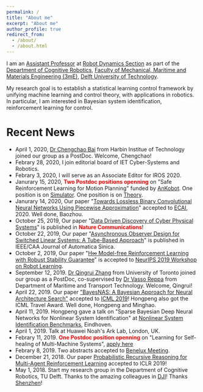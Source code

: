 ```yaml
---
permalink: /
title: "About me"
excerpt: "About me"
author_profile: true
redirect_from: 
  - /about/
  - /about.html
---
```

I am an [Assistant Professor](https://www.tudelft.nl/staff/wei.pan/) at [Robot Dynamics Section](https://www.tudelft.nl/3me/afdelingen/biomechanical-engineering/research/dbl-delft-biorobotics-lab/) as part of the [Department of Cognitive Robotics](https://www.tudelft.nl/en/3me/departments/cognitive-robotics-cor/), [Faculty of Mechanical, Maritime and Materials Engineering (3mE)](https://www.tudelft.nl/en/3me/), [Delft University of Technology](https://www.tudelft.nl/en/). 

My research goal is to establish a statistical learning control framework by unifying machine learning and control theory, with applications in robotics. In particular, I am interested in Bayesian system identification, reinforcement learning for control.

Recent News 
======
* April 1, 2020, [Dr Chengchao Bai](https://www.researchgate.net/profile/Chengchao_Bai) from Harbin Institue of Technology joined our group as a PostDoc. Welcome, Chengchao!
* Febrary 28, 2020, I join editorial board of IET Cyber-Systems and Robotics.
* Febrary 3, 2020, I will serve as an Associate Editor for IROS 2020.
* Janurary 15, 2020, <span style="color:red">**Two Postdoc positions openning**</span> on "Safe Reinforcement Learning for Motion Planning" funded by [AnKobot](https://www.ankobot.com/). One position is on [Simulator](https://vacature.beta.tudelft.nl/vacaturesite/permalink/288789/?lang=en). One position is on [Theory](https://vacature.beta.tudelft.nl/vacaturesite/permalink/288790/?lang=en). 
* Janurary 14, 2020, Our paper "[Towards Lossless Binary Convolutional Neural Networks Using Piecewise Approximation]()" accepted to [ECAI](http://ecai2020.eu/), 2020. Well done, Baozhou.
* October 25, 2019, Our paper "[Data Driven Discovery of Cyber Physical Systems](https://www.nature.com/articles/s41467-019-12490-1)" is published in <span style="color:red">**Nature Communications**</span>! 
* October 22, 2019, Our paper "[Asynchronous Observer Design for Switched Linear Systems: A Tube-Based Approach](http://www.ieee-jas.org/article/id/c8b0468a-e4e3-4352-ad7c-ee5e1f75fafd?pageType=en)" is published in IEEE/CAA Journal of Automatica Sinica.
* October 2, 2019, Our paper "[H∞ Model-free Reinforcement Learning with Robust Stability Guarantee](https://arxiv.org/abs/1911.02875)" is accepted to [NeurIPS 2019 Workshop on Robot Learning](http://www.robot-learning.ml/2019/).
* September 12, 2019. [Dr Qingrui Zhang](https://scholar.google.com/citations?user=Bt1jFVcAAAAJ&hl=zh-CN) from University of Toronto joined our group as a PostDoc, co-supervised by [Dr Vasso Reppa](https://www.tudelft.nl/en/3me/departments/maritime-and-transport-technology/people/transport-engineering-logistics/dr-v-reppa/) from Department of Maritime and Transport Technology. Welcome, Qingrui!
* April 22, 2019. Our paper ["BayesNAS: A Bayesian Approach for Neural Architecture Search"](https://arxiv.org/abs/1905.04919) accepted to [ICML 2019](https://icml.cc/Conferences/2019/)! Hongpeng also got the ICML Travel Award. Well done, Hongpeng and Minghao.
* April 11, 2019. Hongpeng gave a talk on "Sparse Bayesian Deep Neural Networks for Nonlinear System Identification" at [Nonlinear System Identification Benchmarks](http://www.nonlinearbenchmark.org/), Eindhoven.
* April 1, 2019. Talk at Huawei Noah's Ark Lab, London, UK. 
* Febrary 11, 2019. <span style="color:red">**One Postdoc position openning**</span> on "Learning for Self-healing of Multi-Machine Systems", [apply here](https://www.academictransfer.com/nl/53268/postdoc-learning-for-self-healing-of-multi-machine-systems/)
* Febrary 8, 2019. Two abstracts accepted to [Benelux Meeting](https://www.beneluxmeeting.nl/2019/).
* December 21, 2018. Our paper [Probabilistic Recursive Reasoning for Multi-Agent Reinforcement Learning](https://openreview.net/forum?id=rkl6As0cF7) accepted to ICLR 2019!
* May 1, 2018. Start my research group in the Department of Cognitive Robotics, TU Delft. Thanks to the amazing colleagues in [DJI](http://www.dji.com)! Thanks [Shenzhen](https://en.wikipedia.org/wiki/Shenzhen)! 
